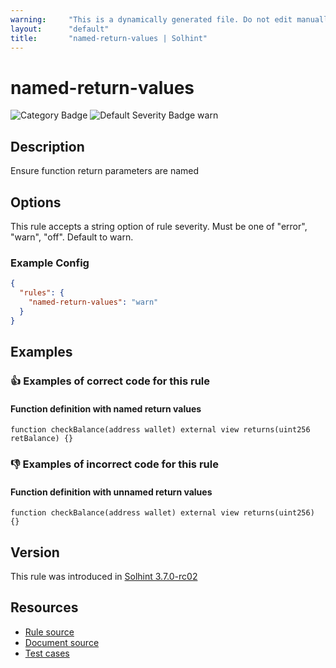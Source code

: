 ```yaml
---
warning:     "This is a dynamically generated file. Do not edit manually."
layout:      "default"
title:       "named-return-values | Solhint"
---
```


# named-return-values
![Category Badge](https://img.shields.io/badge/-Style%20Guide%20Rules-informational)
![Default Severity Badge warn](https://img.shields.io/badge/Default%20Severity-warn-yellow)

## Description
Ensure function return parameters are named

## Options
This rule accepts a string option of rule severity. Must be one of "error", "warn", "off". Default to warn.

### Example Config
```json
{
  "rules": {
    "named-return-values": "warn"
  }
}
```


## Examples
### 👍 Examples of **correct** code for this rule

#### Function definition with named return values

```solidity
function checkBalance(address wallet) external view returns(uint256 retBalance) {}
```

### 👎 Examples of **incorrect** code for this rule

#### Function definition with unnamed return values

```solidity
function checkBalance(address wallet) external view returns(uint256) {}
```

## Version
This rule was introduced in [Solhint 3.7.0-rc02](https://github.com/solhint-community/solhint-community/tree/v3.7.0-rc02)

## Resources
- [Rule source](https://github.com/solhint-community/solhint-community/tree/master/lib/rules/naming/named-return-values.js)
- [Document source](https://github.com/solhint-community/solhint-community/tree/master/docs/rules/naming/named-return-values.md)
- [Test cases](https://github.com/solhint-community/solhint-community/tree/master/test/rules/naming/named-return-values.js)
